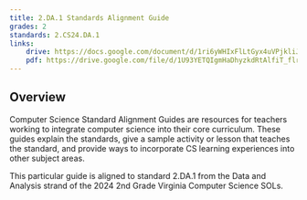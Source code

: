 ```yaml
---
title: 2.DA.1 Standards Alignment Guide
grades: 2
standards: 2.CS24.DA.1
links:
    drive: https://docs.google.com/document/d/1ri6yWHIxFlLtGyx4uVPjkliJncxH8ENvb4R0y_PM6JI/edit?usp=drive_link
    pdf: https://drive.google.com/file/d/1U93YETQIgmHaDhyzkdRtAlfiT_flrtD1/view?usp=drive_link
---
```


## Overview

Computer Science Standard Alignment Guides are resources for teachers working to integrate computer science into their core curriculum. These guides explain the standards, give a sample activity or lesson that teaches the standard, and provide ways to incorporate CS learning experiences into other subject areas. 

This particular guide is aligned to standard 2.DA.1 from the Data and Analysis strand of the 2024 2nd Grade Virginia Computer Science SOLs.
